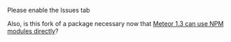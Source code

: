 Please enable the Issues tab

Also, is this fork of a package necessary now that [Meteor 1.3 can use NPM modules directly](https://guide.meteor.com/1.3-migration.html#modules)?
